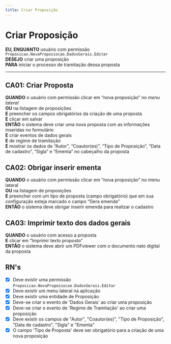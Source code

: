 ```yaml
---
title: Criar Proposição
---
```


# Criar Proposição

**EU, ENQUANTO** usuário com permissão `Proposicao.NovaProposiocao.DadosGerais.Editar`\
**DESEJO** criar uma proposição\
**PARA** iniciar o processo de tramitação dessa proposta

---

## CA01: Criar Proposta

**QUANDO** o usuário com permissão clicar em “nova proposição” no *menu lateral*\
**OU** na listagem de proposições\
**E** preencher os campos obrigatórios da criação de uma proposta\
**E** clicar em salvar\
**ENTÃO** o sistema deve criar uma nova proposta com as informações inseridas no formulário\
**E** criar eventos de dados gerais\
**E** de regime de tramitação\
**E** mostrar os dados de “Autor”, “Coautor(es)”, “Tipo de Proposição”, “Data de cadastro”, “Sigla” e “Ementa” no cabeçalho da proposta


## CA02: Obrigar inserir ementa

**QUANDO** o usuário com permissão clicar em “nova proposição” no menu lateral\
**OU** na listagem de proposições\
**E** preencher com um tipo de proposta (campo obrigatório) que em sua configuração esteja marcado o campo “Gera emenda”\
**ENTÃO** o sistema deve obrigar inserir emenda para realizar o cadastro

## CA03: Imprimir texto dos dados gerais

**QUANDO** o usuário com acesso a proposta\
**E** clicar em “Imprimir texto proposto”\
**ENTÃO** o sistema deve abrir um PDFviewer com o documento nato digital da proposta

## RN's

- [x] Deve existir uma permissão `Proposicao.NovaProposiocao.DadosGerais.Editar`
- [x] Deve existir um menu lateral na aplicação
- [x] Deve existir uma entidade de Proposição
- [x] Deve-se criar o evento de 'Dados Gerais' ao criar uma proposição
- [x] Deve-se criar o evento de 'Regime de Tramitação' ao criar uma proposição
- [x] Deve existir os campos de "Autor", "Coautor(es)", "Tipo de Proposição", "Data de cadastro", "Sigla" e "Ementa"
- [x] O campo 'Tipo de Proposta' deve ser obrigatório para a criação de uma nova proposição
